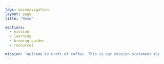 ```yaml
---
tags: mainnavigation
layout: page
title: "Home"

sections:
  - mission
  - learning
  - brewing-guides
  - resources

mission: "Welcome to craft of coffee. This is our mission statement right here."
---
```

